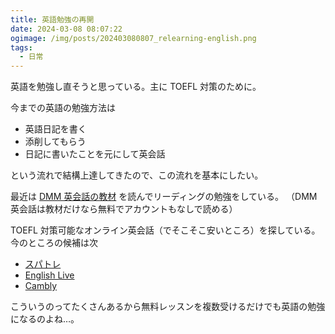 ```yaml
---
title: 英語勉強の再開
date: 2024-03-08 08:07:22
ogimage: /img/posts/202403080807_relearning-english.png
tags:
  - 日常
---
```


英語を勉強し直そうと思っている。主に TOEFL 対策のために。

今までの英語の勉強方法は

- 英語日記を書く
- 添削してもらう
- 日記に書いたことを元にして英会話

という流れで結構上達してきたので、この流れを基本にしたい。

最近は [DMM 英会話の教材](https://eikaiwa.dmm.com/app/daily-news)
を読んでリーディングの勉強をしている。
（DMM英会話は教材だけなら無料でアカウントもなしで読める）

TOEFL 対策可能なオンライン英会話（でそこそこ安いところ）を探している。
今のところの候補は次

- [スパトレ](https://sptr.jp)
- [English Live](https://englishlive.ef.com/ja-jp/)
- [Cambly](https://www.cambly.com/english?lang=ja)

こういうのってたくさんあるから無料レッスンを複数受けるだけでも英語の勉強になるのよね…。
